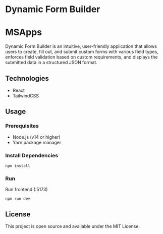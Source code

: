 # Dynamic Form Builder

# MSApps

Dynamic Form Builder is an intuitive, user-friendly application that allows users to create, fill out, and submit custom forms with various field types, enforces field validation based on custom requirements, and displays the submitted data in a structured JSON format.

## Technologies

- React
- TailwindCSS

## Usage

### Prerequisites

- Node.js (v14 or higher)
- Yarn package manager

### Install Dependencies

```
npm install
```

### Run

Run frontend (:5173)

```
npm run dev
```

## License

This project is open source and available under the MIT License.
